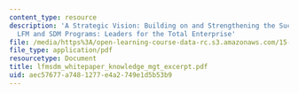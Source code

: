 ```yaml
---
content_type: resource
description: 'A Strategic Vision: Building on and Strengthening the Success of the
  LFM and SDM Programs: Leaders for the Total Enterprise'
file: /media/https%3A/open-learning-course-data-rc.s3.amazonaws.com/15-343-managing-transformations-in-work-organizations-and-society-spring-2002/aec57677a7481277e4a2749e1d5b53b9_lfmsdm_whitepaper_knowledge_mgt_excerpt.pdf
file_type: application/pdf
resourcetype: Document
title: lfmsdm_whitepaper_knowledge_mgt_excerpt.pdf
uid: aec57677-a748-1277-e4a2-749e1d5b53b9
---
```

